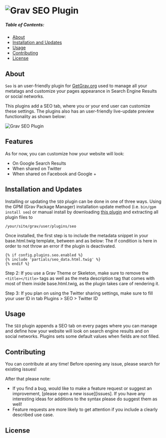 # ![Grav SEO Plugin](https://github.com/paulmassen/grav_seo_plugin/blob/develop/gravlogo3.png?raw=true)


##### Table of Contents:

* [About](#about)
* [Installation and Updates](#installation-and-updates)
* [Usage](#usage)
* [Contributing](#contributing)
* [License](#license)


## About

`Seo` is an user-friendly plugin for [GetGrav.org](http://getgrav.org) used to manage all your metatags and customize your pages appearance in Search Engine Results or social networks.

This plugins add a SEO tab, where you or your end user can customize these settings. The plugins also has an user-friendly live-update preview functionality as shown below:

![Grav SEO Plugin](https://github.com/paulmassen/grav_seo_plugin/blob/develop/demoseoplugin.gif?raw=true)

## Features

As for now, you can customize how your website will look:
- On Google Search Results
- When shared on Twitter
- When shared on Facebook and Google +


## Installation and Updates

Installing or updating the `SEO` plugin can be done in one of three ways. Using the GPM (Grav Package Manager) installation update method (i.e. `bin/gpm install seo`) or manual install by downloading [this plugin](https://github.com/paulmassen/grav-plugin-seo) and extracting all plugin files to

    /your/site/grav/user/plugins/seo

Once installed, the first step is to include the metadata snippet in your base.html.twig template, between <head> and </head> as below:
The if condition is here in order to not throw an error if the plugin is deactivated.
```
{% if config.plugins.seo.enabled %}
{% include 'partials/seo_data.html.twig' %}
{% endif %}
```

Step 2: If you use a Grav Theme or Skeleton, make sure to remove the `<title></title>` tags as well as the meta description tag that comes with most of them inside base.html.twig, as the plugin takes care of rendering it.

Step 3: If you plan on using the Twitter sharing settings, make sure to fill your user ID in tab Plugins > SEO > Twitter ID


## Usage

The `SEO` plugin appends a SEO tab on every pages where you can manage and define how your website will look on search engine results and on social networks. 
Plugins sets some default values when fields are not filled.

## Contributing

You can contribute at any time! Before opening any issue, please search for existing issues!

After that please note:

* If you find a bug, would like to make a feature request or suggest an improvement, [please open a new issue][issues]. If you have any interesting ideas for additions to the syntax please do suggest them as well!
* Feature requests are more likely to get attention if you include a clearly described use case.



## License


